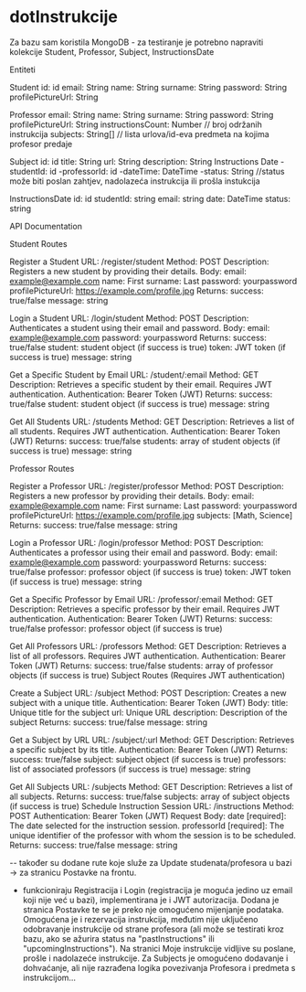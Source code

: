 # dotInstrukcije

Za bazu sam koristila MongoDB - za testiranje je potrebno napraviti kolekcije Student, Professor, Subject, InstructionsDate

Entiteti

Student
id: id
email: String
name: String
surname: String
password: String
profilePictureUrl: String

Professor
email: String
name: String
surname: String
password: String
profilePictureUrl: String
instructionsCount: Number // broj održanih instrukcija
subjects: String[] // lista urlova/id-eva predmeta na kojima profesor predaje

Subject
id: id
title: String
url: String
description: String
Instructions Date
-studentId: id -professorId: id -dateTime: DateTime -status: String //status može biti poslan zahtjev, nadolazeća instrukcija ili prošla instukcija

InstructionsDate
id: id
studentId: string
email: string
date: DateTime
status: string

API Documentation

Student Routes

Register a Student
URL: /register/student
Method: POST
Description: Registers a new student by providing their details.
Body:
email: example@example.com
name: First
surname: Last
password: yourpassword
profilePictureUrl: https://example.com/profile.jpg
Returns:
success: true/false
message: string

Login a Student
URL: /login/student
Method: POST
Description: Authenticates a student using their email and password.
Body:
email: example@example.com
password: yourpassword
Returns:
success: true/false
student: student object (if success is true)
token: JWT token (if success is true)
message: string

Get a Specific Student by Email
URL: /student/:email
Method: GET
Description: Retrieves a specific student by their email. Requires JWT authentication.
Authentication: Bearer Token (JWT)
Returns:
success: true/false
student: student object (if success is true)
message: string

Get All Students
URL: /students
Method: GET
Description: Retrieves a list of all students. Requires JWT authentication.
Authentication: Bearer Token (JWT)
Returns:
success: true/false
students: array of student objects (if success is true)
message: string

Professor Routes

Register a Professor
URL: /register/professor
Method: POST
Description: Registers a new professor by providing their details.
Body:
email: example@example.com
name: First
surname: Last
password: yourpassword
profilePictureUrl: https://example.com/profile.jpg
subjects: [Math, Science]
Returns:
success: true/false
message: string

Login a Professor
URL: /login/professor
Method: POST
Description: Authenticates a professor using their email and password.
Body:
email: example@example.com
password: yourpassword
Returns:
success: true/false
professor: professor object (if success is true)
token: JWT token (if success is true)
message: string

Get a Specific Professor by Email
URL: /professor/:email
Method: GET
Description: Retrieves a specific professor by their email. Requires JWT authentication.
Authentication: Bearer Token (JWT)
Returns:
success: true/false
professor: professor object (if success is true)

Get All Professors
URL: /professors
Method: GET
Description: Retrieves a list of all professors. Requires JWT authentication.
Authentication: Bearer Token (JWT)
Returns:
success: true/false
students: array of professor objects (if success is true)
Subject Routes (Requires JWT authentication)

Create a Subject
URL: /subject
Method: POST
Description: Creates a new subject with a unique title.
Authentication: Bearer Token (JWT)
Body:
title: Unique title for the subject
url: Unique URL
description: Description of the subject
Returns:
success: true/false
message: string

Get a Subject by URL
URL: /subject/:url
Method: GET
Description: Retrieves a specific subject by its title.
Authentication: Bearer Token (JWT)
Returns:
success: true/false
subject: subject object (if success is true)
professors: list of associated professors (if success is true)
message: string

Get All Subjects
URL: /subjects
Method: GET
Description: Retrieves a list of all subjects.
Returns:
success: true/false
subjects: array of subject objects (if success is true)
Schedule Instruction Session
URL: /instructions
Method: POST
Authentication: Bearer Token (JWT)
Request Body:
date [required]: The date selected for the instruction session.
professorId [required]: The unique identifier of the professor with whom the session is to be scheduled.
Returns:
success: true/false
message: string

-- također su dodane rute koje služe za Update studenata/profesora u bazi -> za stranicu Postavke na frontu.

- funkcioniraju Registracija i Login (registracija je moguća jedino uz email koji nije već u bazi), implementirana je i JWT autorizacija. Dodana je stranica Postavke te se je preko nje omogućeno mijenjanje podataka. Omogućena je i rezervacija instrukcija, međutim nije uključeno odobravanje instrukcije od strane profesora (ali može se testirati kroz bazu, ako se ažurira status na "pastInstructions" ili "upcomingInstructions"). Na stranici Moje instrukcije vidljive su poslane, prošle i nadolazeće instrukcije. Za Subjects je omogućeno dodavanje i dohvaćanje, ali nije razrađena logika povezivanja Profesora i predmeta s instrukcijom...

